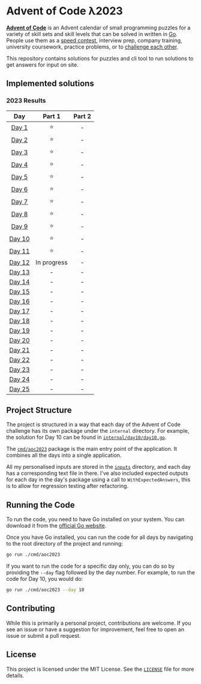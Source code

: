 # Advent of Code λ2023

[**Advent of Code**](http://adventofcode.com/) is an Advent calendar of small programming puzzles for a
variety of skill sets and skill levels that can be solved in written in [Go](https://goland.org).
People use them as a [speed contest](https://adventofcode.com/2023/leaderboard), interview prep, company training,
university coursework, practice problems,
or to [challenge each other](https://www.reddit.com/r/adventofcode/search?q=flair%3Aupping&restrict_sr=on).

This repository contains solutions for puzzles and cli tool to run solutions to get answers for input on site.

## Implemented solutions

<!--- advent_readme_stars table [2023] --->
### 2023 Results

|                      Day                       |   Part 1    | Part 2 |
|:----------------------------------------------:|:-----------:|:------:|
|  [Day 1](https://adventofcode.com/2023/day/1)  |      ⭐      |   -    |
|  [Day 2](https://adventofcode.com/2023/day/2)  |      ⭐      |   -    |
|  [Day 3](https://adventofcode.com/2023/day/3)  |      ⭐      |   -    |
|  [Day 4](https://adventofcode.com/2023/day/4)  |      ⭐      |   -    |
|  [Day 5](https://adventofcode.com/2023/day/5)  |      ⭐      |   -    |
|  [Day 6](https://adventofcode.com/2023/day/6)  |      ⭐      |   -    |
|  [Day 7](https://adventofcode.com/2023/day/7)  |      ⭐      |   -    |
|  [Day 8](https://adventofcode.com/2023/day/8)  |      ⭐      |   -    |
|  [Day 9](https://adventofcode.com/2023/day/9)  |      ⭐      |   -    |
| [Day 10](https://adventofcode.com/2023/day/10) |      ⭐      |   -    |
| [Day 11](https://adventofcode.com/2023/day/11) |      ⭐      |   -    |
| [Day 12](https://adventofcode.com/2023/day/12) | In progress |   -    |
| [Day 13](https://adventofcode.com/2023/day/13) |      -      |   -    |
| [Day 14](https://adventofcode.com/2023/day/14) |      -      |   -    |
| [Day 15](https://adventofcode.com/2023/day/15) |      -      |   -    |
| [Day 16](https://adventofcode.com/2023/day/16) |      -      |   -    |
| [Day 17](https://adventofcode.com/2023/day/17) |      -      |   -    |
| [Day 18](https://adventofcode.com/2023/day/18) |      -      |   -    |
| [Day 19](https://adventofcode.com/2023/day/19) |      -      |   -    |
| [Day 20](https://adventofcode.com/2023/day/20) |      -      |   -    |
| [Day 21](https://adventofcode.com/2023/day/21) |      -      |   -    |
| [Day 22](https://adventofcode.com/2023/day/22) |      -      |   -    |
| [Day 23](https://adventofcode.com/2023/day/23) |      -      |   -    |
| [Day 24](https://adventofcode.com/2023/day/24) |      -      |   -    |
| [Day 25](https://adventofcode.com/2023/day/25) |      -      |   -    |


## Project Structure

The project is structured in a way that each day of the Advent of Code challenge has its own package under the `internal`
directory. For example, the solution for Day 10 can be found in [`internal/day10/day10.go`](internal/day1/day1.go).

The [`cmd/aoc2023`](cmd/aoc2023) package is the main entry point of the application.
It combines all the days into a single application.

All my personalised inputs are stored in the [`inputs`](inputs) directory, and each day has a corresponding text file
in there. I've also included expected outputs for each day in the day's package using a call to `WithExpectedAnswers`,
this is to allow for regression testing after refactoring.

## Running the Code

To run the code, you need to have Go installed on your system. You can download it from the [official Go website](https://golang.org/dl/).

Once you have Go installed, you can run the code for all days by navigating to the root directory of the project and running:

```bash
go run ./cmd/aoc2023
```

If you want to run the code for a specific day only, you can do so by providing the `--day` flag followed by the day number. For example, to run the code for Day 10, you would do:

```bash
go run ./cmd/aoc2023 --day 10
```

## Contributing

While this is primarily a personal project, contributions are welcome. If you see an issue or have a suggestion for improvement, feel free to open an issue or submit a pull request.

## License

This project is licensed under the MIT License. See the [`LICENSE`](LICENSE) file for more details.